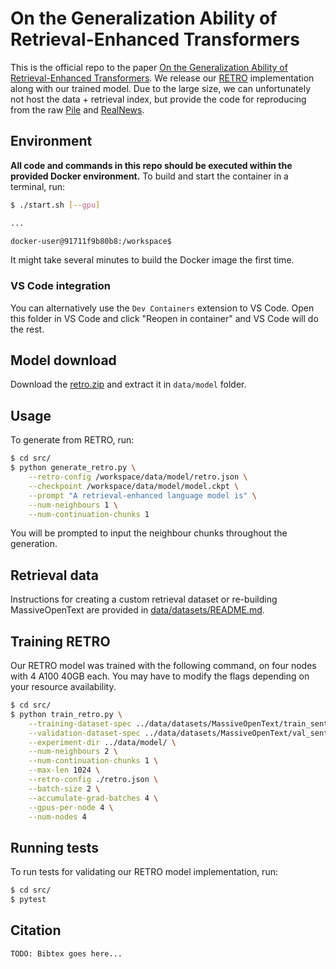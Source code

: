 # On the Generalization Ability of Retrieval-Enhanced Transformers

This is the official repo to the paper [On the Generalization Ability of Retrieval-Enhanced Transformers](http://example.com).
We release our [RETRO](https://www.deepmind.com/publications/improving-language-models-by-retrieving-from-trillions-of-tokens) implementation along with our trained model.
Due to the large size, we can unfortunately not host the data + retrieval index, but provide the code for reproducing from the raw [Pile](https://pile.eleuther.ai/) and [RealNews](https://github.com/rowanz/grover/tree/master/realnews).


## Environment

**All code and commands in this repo should be executed within the provided Docker environment.**
To build and start the container in a terminal, run:

```bash
$ ./start.sh [--gpu]

...

docker-user@91711f9b80b8:/workspace$ 
```

It might take several minutes to build the Docker image the first time.

### VS Code integration

You can alternatively use the `Dev Containers` extension to VS Code. 
Open this folder in VS Code and click "Reopen in container" and VS Code will do the rest.


## Model download

Download the [retro.zip](http://example.com) and extract it in `data/model` folder.


## Usage

To generate from RETRO, run:

```bash
$ cd src/
$ python generate_retro.py \
    --retro-config /workspace/data/model/retro.json \
    --checkpoint /workspace/data/model/model.ckpt \
    --prompt "A retrieval-enhanced language model is" \
    --num-neighbours 1 \
    --num-continuation-chunks 1
```

You will be prompted to input the neighbour chunks throughout the generation.

## Retrieval data

Instructions for creating a custom retrieval dataset or re-building MassiveOpenText are provided in [data/datasets/README.md](data/datasets/README.md).


## Training RETRO

Our RETRO model was trained with the following command, on four nodes with 4 A100 40GB each. You may have to modify the flags depending on your resource availability.

```bash
$ cd src/
$ python train_retro.py \
	--training-dataset-spec ../data/datasets/MassiveOpenText/train_sentence_transformer_neighbours.spec.json \
	--validation-dataset-spec ../data/datasets/MassiveOpenText/val_sentence_transformer_neighbours.spec.json \
	--experiment-dir ../data/model/ \
	--num-neighbours 2 \
	--num-continuation-chunks 1 \
	--max-len 1024 \
	--retro-config ./retro.json \
	--batch-size 2 \
	--accumulate-grad-batches 4 \
	--gpus-per-node 4 \
	--num-nodes 4
```

## Running tests

To run tests for validating our RETRO model implementation, run:

```bash
$ cd src/
$ pytest
```


## Citation

```
TODO: Bibtex goes here...
```
